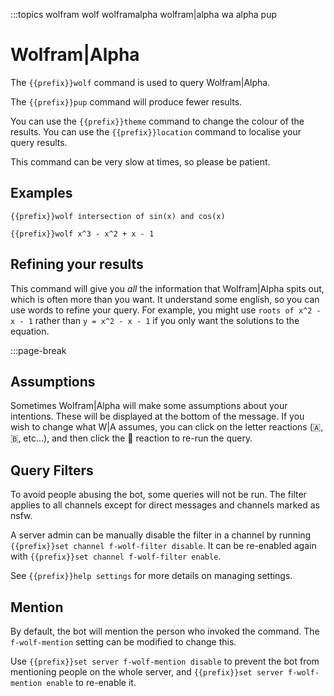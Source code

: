 :::topics wolfram wolf wolframalpha wolfram|alpha wa alpha pup

# Wolfram|Alpha

The `{{prefix}}wolf` command is used to query Wolfram|Alpha.

The `{{prefix}}pup` command will produce fewer results.

You can use the `{{prefix}}theme` command to change the colour of the results.
You can use the `{{prefix}}location` command to localise your query results.

This command can be very slow at times, so please be patient.

## Examples

`{{prefix}}wolf intersection of sin(x) and cos(x)`

`{{prefix}}wolf x^3 - x^2 + x - 1`

## Refining your results

This command will give you *all* the information that Wolfram|Alpha spits out, which is often more than you want. It understand some english, so you can use words to refine your query. For example, you might use `roots of x^2 - x - 1` rather than `y = x^2 - x - 1` if you only want the solutions to the equation.

:::page-break

## Assumptions

Sometimes Wolfram|Alpha will make some assumptions about your intentions. These will be displayed at the bottom of the message. If you wish to change what W|A assumes, you can click on the letter reactions (🇦, 🇧, etc...), and then click the 🔄 reaction to re-run the query.

## Query Filters

To avoid people abusing the bot, some queries will not be run. The filter applies to all channels except for direct messages and channels marked as nsfw.

A server admin can be manually disable the filter in a channel by running `{{prefix}}set channel f-wolf-filter disable`.
It can be re-enabled again with `{{prefix}}set channel f-wolf-filter enable`.

See `{{prefix}}help settings` for more details on managing settings.

## Mention

By default, the bot will mention the person who invoked the command. The `f-wolf-mention` setting can be modified to change this.

Use `{{prefix}}set server f-wolf-mention disable` to prevent the bot from mentioning people on the whole server, and `{{prefix}}set server f-wolf-mention enable` to re-enable it.
